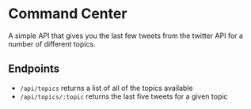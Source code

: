 # Command Center

A simple API that gives you the last few tweets from the twitter API for a number of different topics.

## Endpoints

* `/api/topics` returns a list of all of the topics available
* `/api/topics/:topic` returns the last five tweets for a given topic